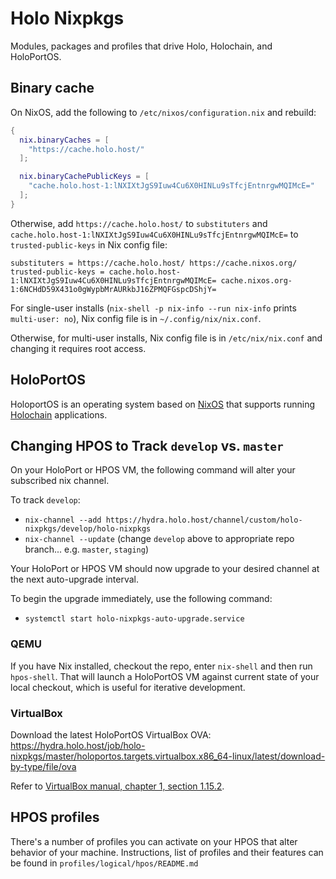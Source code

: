 # Holo Nixpkgs

Modules, packages and profiles that drive Holo, Holochain, and HoloPortOS.

## Binary cache

On NixOS, add the following to `/etc/nixos/configuration.nix` and rebuild:

```nix
{
  nix.binaryCaches = [
    "https://cache.holo.host/"
  ];

  nix.binaryCachePublicKeys = [
    "cache.holo.host-1:lNXIXtJgS9Iuw4Cu6X0HINLu9sTfcjEntnrgwMQIMcE="
  ];
}
```

Otherwise, add `https://cache.holo.host/` to `substituters` and
`cache.holo.host-1:lNXIXtJgS9Iuw4Cu6X0HINLu9sTfcjEntnrgwMQIMcE=` to
`trusted-public-keys` in Nix config file:

```
substituters = https://cache.holo.host/ https://cache.nixos.org/
trusted-public-keys = cache.holo.host-1:lNXIXtJgS9Iuw4Cu6X0HINLu9sTfcjEntnrgwMQIMcE= cache.nixos.org-1:6NCHdD59X431o0gWypbMrAURkbJ16ZPMQFGspcDShjY=
```

For single-user installs (`nix-shell -p nix-info --run nix-info` prints
`multi-user: no`), Nix config file is in `~/.config/nix/nix.conf`.

Otherwise, for multi-user installs, Nix config file is in `/etc/nix/nix.conf`
and changing it requires root access.

## HoloPortOS

HoloportOS is an operating system based on [NixOS][nixos] that supports running
[Holochain][holochain] applications.

[holochain]: https://holochain.org
[nixos]: https://nixos.org

## Changing HPOS to Track `develop` vs. `master`

On your HoloPort or HPOS VM, the following command will alter your subscribed
nix channel.

To track `develop`:
- `nix-channel --add https://hydra.holo.host/channel/custom/holo-nixpkgs/develop/holo-nixpkgs`
- `nix-channel --update`
(change `develop` above to appropriate repo branch... e.g. `master`,
`staging`)

Your HoloPort or HPOS VM should now upgrade to your desired channel at the next
auto-upgrade interval.

To begin the upgrade immediately, use the following command:
- `systemctl start holo-nixpkgs-auto-upgrade.service`

### QEMU

If you have Nix installed, checkout the repo, enter `nix-shell` and then run
`hpos-shell`. That will launch a HoloPortOS VM against current state of your
local checkout, which is useful for iterative development.

### VirtualBox

Download the latest HoloPortOS VirtualBox OVA:
https://hydra.holo.host/job/holo-nixpkgs/master/holoportos.targets.virtualbox.x86_64-linux/latest/download-by-type/file/ova

Refer to [VirtualBox manual, chapter 1, section 1.15.2](https://www.virtualbox.org/manual/ch01.html#ovf-import-appliance).

## HPOS profiles

There's a number of profiles you can activate on your HPOS that alter behavior of your machine. Instructions, list of profiles and their features can be found in `profiles/logical/hpos/README.md`
